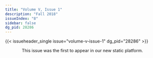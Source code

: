 ```yaml
---
title: "Volume V, Issue 1"
description: "Fall 2018"
issueIndex: "8"
sidebar: false
dg_pid: 28286
---
```


{{< issueheader_single issue="volume-v-issue-1" dg_pid="28286" >}}

<div style="text-align: center;">
  <p>This issue was the first to appear in our new static platform.</p>
</div>
